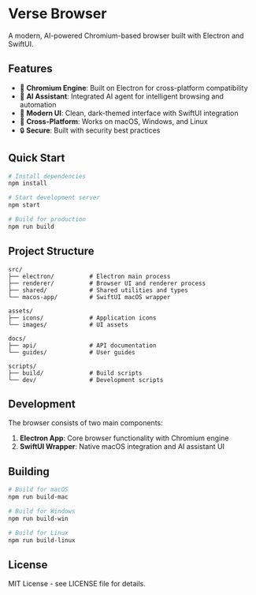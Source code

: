 # Verse Browser

A modern, AI-powered Chromium-based browser built with Electron and SwiftUI.

## Features

- 🚀 **Chromium Engine**: Built on Electron for cross-platform compatibility
- 🤖 **AI Assistant**: Integrated AI agent for intelligent browsing and automation
- 🎨 **Modern UI**: Clean, dark-themed interface with SwiftUI integration
- 📱 **Cross-Platform**: Works on macOS, Windows, and Linux
- 🔒 **Secure**: Built with security best practices

## Quick Start

```bash
# Install dependencies
npm install

# Start development server
npm start

# Build for production
npm run build
```

## Project Structure

```
src/
├── electron/          # Electron main process
├── renderer/          # Browser UI and renderer process
├── shared/            # Shared utilities and types
└── macos-app/         # SwiftUI macOS wrapper

assets/
├── icons/             # Application icons
└── images/            # UI assets

docs/
├── api/               # API documentation
└── guides/            # User guides

scripts/
├── build/             # Build scripts
└── dev/               # Development scripts
```

## Development

The browser consists of two main components:

1. **Electron App**: Core browser functionality with Chromium engine
2. **SwiftUI Wrapper**: Native macOS integration and AI assistant UI

## Building

```bash
# Build for macOS
npm run build-mac

# Build for Windows
npm run build-win

# Build for Linux
npm run build-linux
```

## License

MIT License - see LICENSE file for details.
